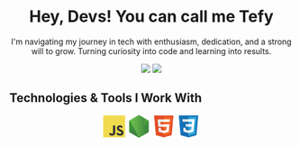 <h1 align="center">Hey, Devs! You can call me Tefy</h1>
<p align="center">I'm navigating my journey in tech with enthusiasm, dedication, and a strong will to grow.  
Turning curiosity into code and learning into results.<p>

<p align="center">
  <img src="https://github-readme-stats.vercel.app/api?username=StefanyOst&theme=jolly&show_icons=true&hide_border=true&count_private=true" width="350"/>
  <img src="https://github-readme-stats.vercel.app/api/top-langs/?username=StefanyOst&theme=jolly&show_icons=true&hide_border=true&layout=compact" width="350"/>
</p>

<h2>Technologies & Tools I Work With</h2>

<p align="center">
  <img src="https://raw.githubusercontent.com/devicons/devicon/master/icons/javascript/javascript-original.svg" width="40" alt="JavaScript" />
  <img src="https://raw.githubusercontent.com/devicons/devicon/master/icons/nodejs/nodejs-original.svg" width="40" alt="Node.js" />
  <img src="https://raw.githubusercontent.com/devicons/devicon/master/icons/html5/html5-original.svg" width="40" alt="HTML5" />
  <img src="https://raw.githubusercontent.com/devicons/devicon/master/icons/css3/css3-original.svg" width="40" alt="CSS3" />
</p>


